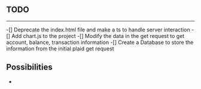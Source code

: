 ## TODO
---
-[] Deprecate the index.html file and make a ts to handle server interaction
-[] Add chart.js to the project
-[] Modify the data in the get request to get account, balance, transaction information 
-[] Create a Database to store the information from the initial plaid get request

## Possibilities

- 
